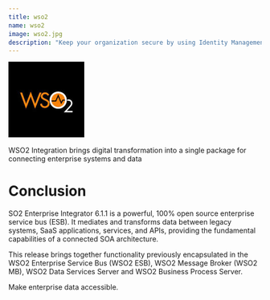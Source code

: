 ```yaml
---
title: wso2
name: wso2
image: wso2.jpg
description: "Keep your organization secure by using Identity Management system: Identity is the new perimeter of security."
---
```


![](wso2.jpg)

WSO2 Integration brings digital transformation into a single package for connecting enterprise systems and data

# Conclusion

SO2 Enterprise Integrator 6.1.1 is a powerful, 100% open source enterprise service bus (ESB). It mediates and transforms data between legacy systems, SaaS applications, services, and APIs, providing the fundamental capabilities of a connected SOA architecture.

This release brings together functionality previously encapsulated in the WSO2 Enterprise Service Bus (WSO2 ESB), WSO2 Message Broker (WSO2 MB), WSO2 Data Services Server and WSO2 Business Process Server.

Make enterprise data accessible.